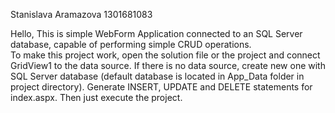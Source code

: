 Stanislava Aramazova 1301681083

Hello,
  This is simple WebForm Application connected to an SQL Server database, capable of performing simple CRUD operations.    
To make this project work, open the solution file or the project and connect GridView1 to the data source. If there is no data source, create new one with SQL Server database (default database is located in App_Data folder in project directory). Generate INSERT, UPDATE and DELETE statements for index.aspx. Then just execute the project.